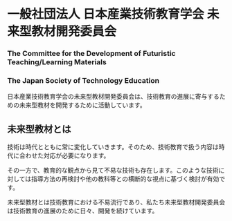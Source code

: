 # 一般社団法人 日本産業技術教育学会 未来型教材開発委員会
### The Committee for the Development of Futuristic Teaching/Learning Materials
### The Japan Society of Technology Education 

日本産業技術教育学会の未来型教材開発委員会は、技術教育の進展に寄与するための未来型教材を開発するために活動しています。

## 未来型教材とは
技術は時代とともに常に変化していきます。そのため、技術教育で扱う内容は時代に合わせた対応が必要になります。

その一方で、教育的な観点から見て不易な技術も存在します。このような技術に対しては指導方法の再検討や他の教科等との横断的な視点に基づく検討が有効です。

未来型教材とは技術教育における不易流行であり、私たち未来型教材開発委員会は技術教育の進展のために日々、開発を続けています。
